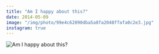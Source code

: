 ```yaml
---
title: "Am I happy about this?"
date: 2014-05-09
image: "/img/photo/99e4c62090dba5a8fa2048ffafa0c2e3.jpg"
instagram: true
---
```


![Am I happy about this?](/img/photo/99e4c62090dba5a8fa2048ffafa0c2e3.jpg)
